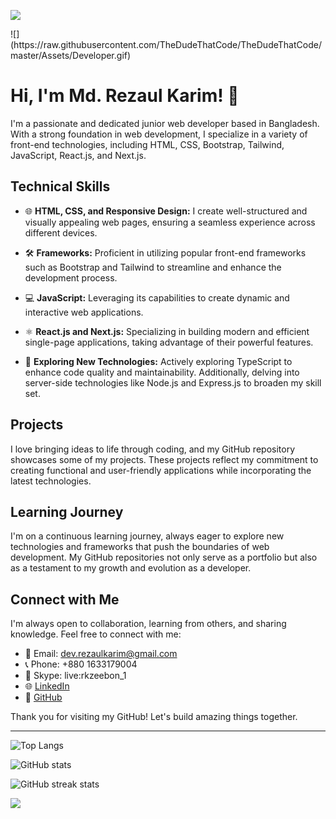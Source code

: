 ![](https://i.ibb.co/j85yjv4/web-development-programming-vector-25675092.webp)
<div>![](https://raw.githubusercontent.com/TheDudeThatCode/TheDudeThatCode/master/Assets/Developer.gif)</div>

# Hi, I'm Md. Rezaul Karim! 👋 

I'm a passionate and dedicated junior web developer based in Bangladesh. With a strong foundation in web development, I specialize in a variety of front-end technologies, including HTML, CSS, Bootstrap, Tailwind, JavaScript, React.js, and Next.js.

## Technical Skills

- 🌐 **HTML, CSS, and Responsive Design:** I create well-structured and visually appealing web pages, ensuring a seamless experience across different devices.

- 🛠️ **Frameworks:** Proficient in utilizing popular front-end frameworks such as Bootstrap and Tailwind to streamline and enhance the development process.

- 💻 **JavaScript:** Leveraging its capabilities to create dynamic and interactive web applications.

- ⚛️ **React.js and Next.js:** Specializing in building modern and efficient single-page applications, taking advantage of their powerful features.

- 🚀 **Exploring New Technologies:** Actively exploring TypeScript to enhance code quality and maintainability. Additionally, delving into server-side technologies like Node.js and Express.js to broaden my skill set.

## Projects

I love bringing ideas to life through coding, and my GitHub repository showcases some of my projects. These projects reflect my commitment to creating functional and user-friendly applications while incorporating the latest technologies.

## Learning Journey

I'm on a continuous learning journey, always eager to explore new technologies and frameworks that push the boundaries of web development. My GitHub repositories not only serve as a portfolio but also as a testament to my growth and evolution as a developer.

## Connect with Me

I'm always open to collaboration, learning from others, and sharing knowledge. Feel free to connect with me:

- 📧 Email: dev.rezaulkarim@gmail.com
- 📞 Phone: +880 1633179004
- 💬 Skype: live:rkzeebon_1
- 🌐 [LinkedIn](https://www.linkedin.com/in/dev-rezaul-karim/)
- 🚀 [GitHub](https://github.com/devRezaulKarim)

Thank you for visiting my GitHub! Let's build amazing things together.

---

![Top Langs](https://github-readme-stats.vercel.app/api/top-langs/?username=devRezaulKarim)

![GitHub stats](https://github-readme-stats.vercel.app/api?username=devRezaulKarim&show_icons=true&count_private=true)

![GitHub streak stats](https://github-readme-streak-stats.herokuapp.com/?user=devRezaulKarim)


![](https://komarev.com/ghpvc/?username=devRezaulKarim&color=blue)

